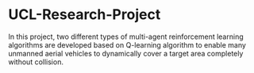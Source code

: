 # UCL-Research-Project
In this project, two different types of multi-agent reinforcement learning algorithms are developed based on Q-learning algorithm to enable many unmanned aerial vehicles to dynamically cover a target area completely without collision.  
